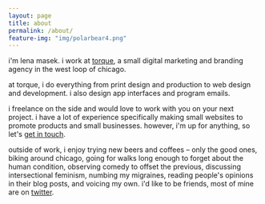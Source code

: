 ```yaml
---
layout: page
title: about
permalink: /about/
feature-img: "img/polarbear4.png"
---
```


i'm lena masek. i work at [torque](http://torque.digital), a small digital marketing and branding agency in the west loop of chicago. 

at torque, i do everything from print design and production to web design and development. i also design app interfaces and program emails.

i freelance on the side and would love to work with you on your next project. i have a lot of experience specifically making small websites to promote products and small businesses. however, i'm up for anything, so let's [get in touch](mailto:lena.masek@gmail.com).

outside of work, i enjoy trying new beers and coffees – only the good ones, biking around chicago, going for walks long enough to forget about the human condition, observing comedy to offset the previous, discussing intersectional feminism, numbing my migraines, reading people's opinions in their blog posts, and voicing my own. i'd like to be friends, most of mine are on [twitter](http://twitter.com/lenamasek).